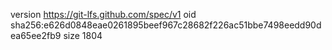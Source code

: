 version https://git-lfs.github.com/spec/v1
oid sha256:e626d0848eae0261895beef967c28682f226ac51bbe7498eedd90dea65ee2fb9
size 1804
